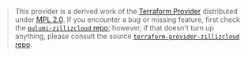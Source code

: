 > This provider is a derived work of the [Terraform Provider](https://github.com/terraform-providers/terraform-provider-zillizcloud)
> distributed under [MPL 2.0](https://www.mozilla.org/en-US/MPL/2.0/). If you encounter a bug or missing feature,
> first check the [`pulumi-zillizcloud` repo](/issues); however, if that doesn't turn up anything,
> please consult the source [`terraform-provider-zillizcloud` repo](https://github.com/terraform-providers/terraform-provider-zillizcloud/issues).
